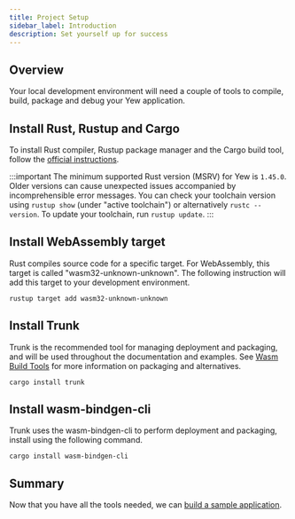 ```yaml
---
title: Project Setup
sidebar_label: Introduction
description: Set yourself up for success
---
```


## Overview

Your local development environment will need a couple of tools to compile, build, package and debug your Yew application.


## Install Rust, Rustup and Cargo

To install Rust compiler, Rustup package manager and the Cargo build tool, follow the [official instructions](https://www.rust-lang.org/tools/install).

:::important
The minimum supported Rust version (MSRV) for Yew is `1.45.0`. Older versions can cause unexpected issues accompanied by incomprehensible error messages.
You can check your toolchain version using `rustup show` (under "active toolchain") or alternatively `rustc --version`. To update your toolchain, run `rustup update`.
:::

## Install WebAssembly target

Rust compiles source code for a specific target.  For WebAssembly, this target is called "wasm32-unknown-unknown".  The following instruction will add this target to your development environment.

`rustup target add wasm32-unknown-unknown`

## Install Trunk

Trunk is the recommended tool for managing deployment and packaging, and will be used throughout the documentation and examples.
See [Wasm Build Tools](./../more/wasm-build-tools.md) for more information on packaging and alternatives.

`cargo install trunk`

## Install wasm-bindgen-cli

Trunk uses the wasm-bindgen-cli to perform deployment and packaging, install using the following command.

`cargo install wasm-bindgen-cli`


## Summary

Now that you have all the tools needed, we can [build a sample application](./build-a-sample-app.md).
